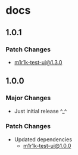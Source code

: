 # docs

## 1.0.1

### Patch Changes

- m1r1k-test-ui@1.3.0

## 1.0.0

### Major Changes

- Just initial release ^\_^

### Patch Changes

- Updated dependencies
  - m1r1k-test-ui@1.0.0
